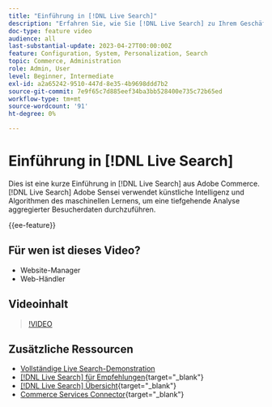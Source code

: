 ```yaml
---
title: "Einführung in [!DNL Live Search]"
description: "Erfahren Sie, wie Sie [!DNL Live Search] zu Ihrem Geschäft hinzu und führen zu sehr ansprechenden, relevanten und personalisierten Einkaufserlebnissen."
doc-type: feature video
audience: all
last-substantial-update: 2023-04-27T00:00:00Z
feature: Configuration, System, Personalization, Search
topic: Commerce, Administration
role: Admin, User
level: Beginner, Intermediate
exl-id: a2a65242-9510-447d-8e35-4b9698ddd7b2
source-git-commit: 7e9f65c7d885eef34ba3bb528400e735c72b65ed
workflow-type: tm+mt
source-wordcount: '91'
ht-degree: 0%

---
```


# Einführung in [!DNL Live Search]

Dies ist eine kurze Einführung in [!DNL Live Search] aus Adobe Commerce. [!DNL Live Search] Adobe Sensei verwendet künstliche Intelligenz und Algorithmen des maschinellen Lernens, um eine tiefgehende Analyse aggregierter Besucherdaten durchzuführen.

{{ee-feature}}

## Für wen ist dieses Video?

- Website-Manager
- Web-Händler

## Videoinhalt

>[!VIDEO](https://video.tv.adobe.com/v/3418797?learn=on)


## Zusätzliche Ressourcen

- [Vollständige Live Search-Demonstration](./live-search-full-demonstration.md)
- [[!DNL Live Search] für Empfehlungen](https://experienceleague.adobe.com/docs/commerce-learn/tutorials/marketing/live-search-recommendations.html){target="_blank"}
- [[!DNL Live Search] Übersicht](https://experienceleague.adobe.com/docs/commerce-merchant-services/live-search/overview.html){target="_blank"}
- [Commerce Services Connector](https://experienceleague.adobe.com/docs/commerce-merchant-services/user-guides/integration-services/saas.html){target="_blank"}
